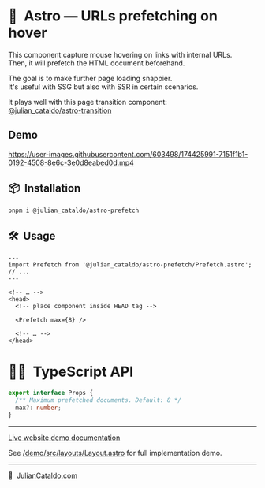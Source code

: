 # 🚀  Astro — URLs prefetching on hover

This component capture mouse hovering on links with internal URLs.  
Then, it will prefetch the HTML document beforehand.

The goal is to make further page loading snappier.  
It's useful with SSG but also with SSR in certain scenarios.

It plays well with this page transition component:  
[@julian_cataldo/astro-transition](https://github.com/JulianCataldo/astro/tree/master/app/Transition)

## Demo

https://user-images.githubusercontent.com/603498/174425991-7151f1b1-0192-4508-8e6c-3e0d8eabed0d.mp4

## 📦  Installation

```sh
pnpm i @julian_cataldo/astro-prefetch
```

## 🛠  Usage

```astro
---
import Prefetch from '@julian_cataldo/astro-prefetch/Prefetch.astro';
// ...
---
```

```astro
<!-- … -->
<head>
  <!-- place component inside HEAD tag -->

  <Prefetch max={8} />

  <!-- … -->
</head>
```

# 👨‍🏭  TypeScript API

```ts
export interface Props {
  /** Maximum prefetched documents. Default: 8 */
  max?: number;
}
```

---

[Live website demo documentation](../../demo)

See [/demo/src/layouts/Layout.astro](../../demo/src/layouts/Layout.astro)
for full implementation demo.

---

🔗  [JulianCataldo.com](https://www.juliancataldo.com/)
